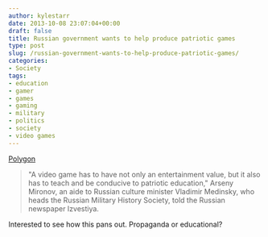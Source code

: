 ```yaml
---
author: kylestarr
date: 2013-10-08 23:07:04+00:00
draft: false
title: Russian government wants to help produce patriotic games
type: post
slug: /russian-government-wants-to-help-produce-patriotic-games/
categories:
- Society
tags:
- education
- gamer
- games
- gaming
- military
- politics
- society
- video games
---
```


[Polygon](http://www.polygon.com/2013/10/8/4816680/russian-government-patriotic-video-games)

> "A video game has to have not only an entertainment value, but it also has to teach and be conducive to patriotic education," Arseny Mironov, an aide to Russian culture minister Vladimir Medinsky, who heads the Russian Military History Society, told the Russian newspaper Izvestiya.

Interested to see how this pans out. Propaganda or educational?
